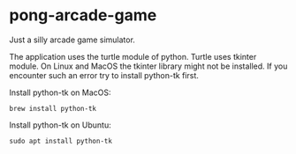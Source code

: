 # pong-arcade-game
Just a silly arcade game simulator.

The application uses the turtle module of python. Turtle uses tkinter module. On Linux and MacOS the tkinter library might not be installed. 
If you encounter such an error try to install python-tk first.

Install python-tk on MacOS: 
```
brew install python-tk
```

Install python-tk on Ubuntu:
```
sudo apt install python-tk
```

